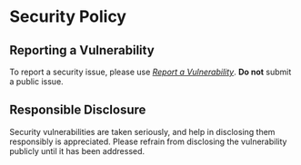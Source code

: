 
# Security Policy

## Reporting a Vulnerability

To report a security issue, please use [*Report a Vulnerability*](https://github.com/jhnc-oss/yocto-image/security/advisories/new). **Do not** submit a public issue.

## Responsible Disclosure

Security vulnerabilities are taken seriously, and help in disclosing them responsibly is appreciated. Please refrain from disclosing the vulnerability publicly until it has been addressed.

